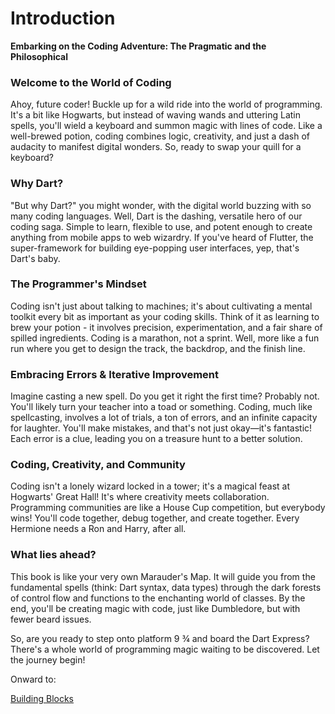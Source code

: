 # Introduction

**Embarking on the Coding Adventure: The Pragmatic and the Philosophical**

### **Welcome to the World of Coding**

Ahoy, future coder! Buckle up for a wild ride into the world of programming. It's a bit like Hogwarts, but instead of waving wands and uttering Latin spells, you'll wield a keyboard and summon magic with lines of code. Like a well-brewed potion, coding combines logic, creativity, and just a dash of audacity to manifest digital wonders. So, ready to swap your quill for a keyboard?

### **Why Dart?**

"But why Dart?" you might wonder, with the digital world buzzing with so many coding languages. Well, Dart is the dashing, versatile hero of our coding saga. Simple to learn, flexible to use, and potent enough to create anything from mobile apps to web wizardry. If you've heard of Flutter, the super-framework for building eye-popping user interfaces, yep, that's Dart's baby.

### **The Programmer's Mindset**

Coding isn't just about talking to machines; it's about cultivating a mental toolkit every bit as important as your coding skills. Think of it as learning to brew your potion - it involves precision, experimentation, and a fair share of spilled ingredients. Coding is a marathon, not a sprint. Well, more like a fun run where you get to design the track, the backdrop, and the finish line.

### **Embracing Errors & Iterative Improvement**

Imagine casting a new spell. Do you get it right the first time? Probably not. You'll likely turn your teacher into a toad or something. Coding, much like spellcasting, involves a lot of trials, a ton of errors, and an infinite capacity for laughter. You'll make mistakes, and that's not just okay—it's fantastic! Each error is a clue, leading you on a treasure hunt to a better solution.

### **Coding, Creativity, and Community**

Coding isn't a lonely wizard locked in a tower; it's a magical feast at Hogwarts' Great Hall! It's where creativity meets collaboration. Programming communities are like a House Cup competition, but everybody wins! You'll code together, debug together, and create together. Every Hermione needs a Ron and Harry, after all.

### **What lies ahead?**

This book is like your very own Marauder's Map. It will guide you from the fundamental spells (think: Dart syntax, data types) through the dark forests of control flow and functions to the enchanting world of classes. By the end, you'll be creating magic with code, just like Dumbledore, but with fewer beard issues.

So, are you ready to step onto platform 9 ¾ and board the Dart Express? There's a whole world of programming magic waiting to be discovered. Let the journey begin!

Onward to:

[Building Blocks](Building%20Blocks.md)
